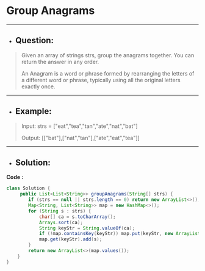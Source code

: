 # Group Anagrams
--- 
- ## Question:
> Given an array of strings strs, group the anagrams together. You can return the answer in any order.
> 
> An Anagram is a word or phrase formed by rearranging the letters of a different word or phrase, typically using all the original letters exactly once.
---
- ## Example:
> Input: strs = ["eat","tea","tan","ate","nat","bat"]
> 
> Output: [["bat"],["nat","tan"],["ate","eat","tea"]]
---
- ## Solution:
**Code :**
```java
class Solution {
     public List<List<String>> groupAnagrams(String[] strs) {
        if (strs == null || strs.length == 0) return new ArrayList<>();
        Map<String, List<String>> map = new HashMap<>();
        for (String s : strs) {
            char[] ca = s.toCharArray();
            Arrays.sort(ca);
            String keyStr = String.valueOf(ca);
            if (!map.containsKey(keyStr)) map.put(keyStr, new ArrayList<>());
            map.get(keyStr).add(s);
        }
        return new ArrayList<>(map.values());
    }
}
